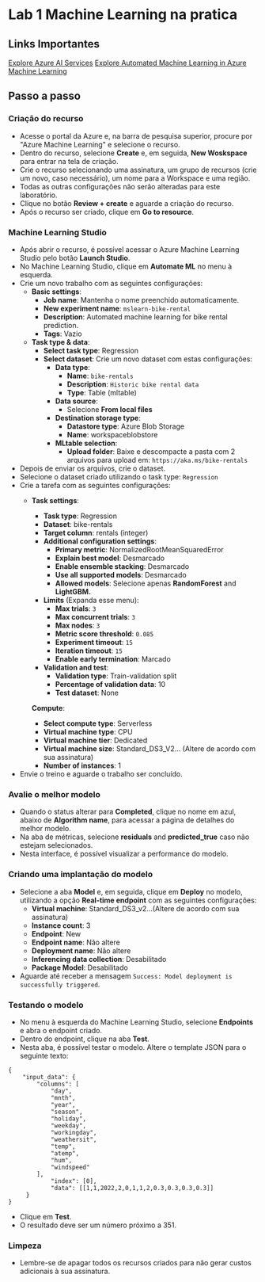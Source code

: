 # Lab 1 Machine Learning na pratica

## **Links Importantes**
[Explore Azure AI Services](https://microsoftlearning.github.io/mslearn-ai-fundamentals/Instructions/Labs/02-content-safety.html)
[Explore Automated Machine Learning in Azure Machine Learning](https://microsoftlearning.github.io/mslearn-ai-fundamentals/Instructions/Labs/01-machine-learning.html)

## Passo a passo 

### Criação do recurso

- Acesse o portal da Azure e, na barra de pesquisa superior, procure por "Azure Machine Learning" e selecione o recurso.
- Dentro do recurso, selecione **Create** e, em seguida, **New Woskspace** para entrar na tela de criação.
- Crie o recurso selecionando uma assinatura, um grupo de recursos (crie um novo, caso necessário), um nome para a Workspace e uma região.
- Todas as outras configurações não serão alteradas para este laboratório.
- Clique no botão **Review + create** e aguarde a criação do recurso.
- Após o recurso ser criado, clique em **Go to resource**.

### Machine Learning Studio

- Após abrir o recurso, é possível acessar o Azure Machine Learning Studio pelo botão **Launch Studio**.
- No Machine Learning Studio, clique em **Automate ML** no menu à esquerda.
- Crie um novo trabalho com as seguintes configurações:
    - **Basic settings**:
        - **Job name**: Mantenha o nome preenchido automaticamente.
        - **New experiment name**: `mslearn-bike-rental`
        - **Description**: Automated machine learning for bike rental prediction.
        - **Tags**: Vazio
    - **Task type & data**:
        - **Select task type**: Regression
        - **Select dataset**: Crie um novo dataset com estas configurações:
            - **Data type**:
                - **Name**: `bike-rentals`
                - **Description**: `Historic bike rental data`
                - **Type**: Table (mltable)
            - **Data source**:
                - Selecione **From local files**
            - **Destination storage type**:
                - **Datastore type**: Azure Blob Storage
                - **Name**: workspaceblobstore
            - **MLtable selection**:
                - **Upload folder**: Baixe e descompacte a pasta com 2 arquivos para upload em: `https://aka.ms/bike-rentals`
- Depois de enviar os arquivos, crie o dataset.
- Selecione o dataset criado utilizando o task type: `Regression`
- Crie a tarefa com as seguintes configurações:
    - **Task settings**:
        
        - **Task type**: Regression
        - **Dataset**: bike-rentals
        - **Target column**: rentals (integer)
        - **Additional configuration settings**:
            - **Primary metric**: NormalizedRootMeanSquaredError
            - **Explain best model**: Desmarcado
            - **Enable ensemble stacking**: Desmarcado
            - **Use all supported models**: Desmarcado
            - **Allowed models**: Selecione apenas **RandomForest** and **LightGBM.**
        - **Limits** (Expanda esse menu):
            - **Max trials**: `3`
            - **Max concurrent trials**: `3`
            - **Max nodes**: `3`
            - **Metric score threshold**: `0.085`
            - **Experiment timeout**: `15`
            - **Iteration timeout**: `15`
            - **Enable early termination**: Marcado
        - **Validation and test**:
            - **Validation type**: Train-validation split
            - **Percentage of validation data**: 10
            - **Test dataset**: None
        
        **Compute**:
        - **Select compute type**: Serverless
        - **Virtual machine type**: CPU
        - **Virtual machine tier**: Dedicated
        - **Virtual machine size**: Standard_DS3_V2... (Altere de acordo com sua assinatura)
        - **Number of instances**: 1
- Envie o treino e aguarde o trabalho ser concluído.

### Avalie o melhor modelo

- Quando o status alterar para **Completed**, clique no nome em azul, abaixo de **Algorithm name**, para acessar a página de detalhes do melhor modelo.
- Na aba de métricas, selecione **residuals** and **predicted_true** caso não estejam selecionados.
- Nesta interface, é possível visualizar a performance do modelo.

### Criando uma implantação do modelo

- Selecione a aba **Model** e, em seguida, clique em **Deploy** no modelo, utilizando a opção **Real-time endpoint** com as seguintes configurações:
    - **Virtual machine**: Standard_DS3_v2...(Altere de acordo com sua assinatura)
    - **Instance count**: 3
    - **Endpoint**: New
    - **Endpoint name**: Não altere
    - **Deployment name**: Não altere
    - **Inferencing data collection**: Desabilitado
    - **Package Model**: Desabilitado
- Aguarde até receber a mensagem `Success: Model deployment is successfully triggered`.

### Testando o modelo

- No menu à esquerda do Machine Learning Studio, selecione **Endpoints** e abra o endpoint criado.
- Dentro do endpoint, clique na aba **Test**.
- Nesta aba, é possível testar o modelo. Altere o template JSON para o seguinte texto:
    
```
{ 
	"input_data": {
		"columns": [
			"day",
			"mnth",
			"year",
			"season",
			"holiday",
			"weekday",
			"workingday",
			"weathersit",
			"temp",
			"atemp",
			"hum",
			"windspeed"
		],
			"index": [0],
			"data": [[1,1,2022,2,0,1,1,2,0.3,0.3,0.3,0.3]] 
	 }
}
```
    
- Clique em **Test**.
- O resultado deve ser um número próximo a 351.

### Limpeza

- Lembre-se de apagar todos os recursos criados para não gerar custos adicionais à sua assinatura.